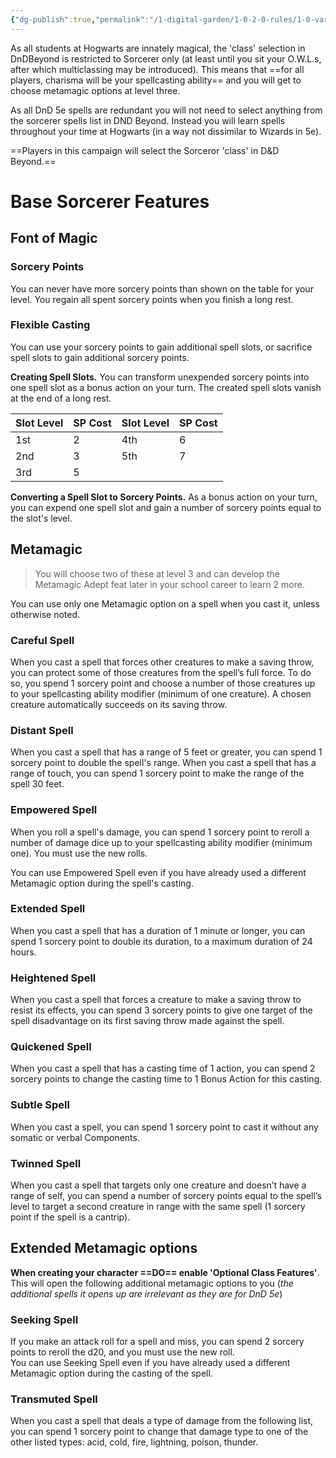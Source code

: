 ```yaml
---
{"dg-publish":true,"permalink":"/1-digital-garden/1-0-2-0-rules/1-0-variant-rules/1-4-predetermined-class-sorcerer/"}
---
```


As all students at Hogwarts are innately magical, the 'class' selection in DnDBeyond is restricted to Sorcerer only (at least until you sit your O.W.L.s, after which multiclassing may be introduced). This means that ==for all players, charisma will be your spellcasting ability== and you will get to choose metamagic options at level three.

As all DnD 5e spells are redundant you will not need to select anything from the sorcerer spells list in DND Beyond. Instead you will learn spells throughout your time at Hogwarts (in a way not dissimilar to Wizards in 5e).

==Players in this campaign will select the Sorceror 'class' in D&D Beyond.==

# Base Sorcerer Features

## Font of Magic

### Sorcery Points

You can never have more sorcery points than shown on the table for your level. You regain all spent sorcery points when you finish a long rest.

### Flexible Casting

You can use your sorcery points to gain additional spell slots, or sacrifice spell slots to gain additional sorcery points.

**Creating Spell Slots.** You can transform unexpended sorcery points into one spell slot as a bonus action on your turn. The created spell slots vanish at the end of a long rest.

| Slot Level | SP Cost | Slot Level | SP Cost |
|------------|---------|------------|---------|
| 1st        | 2       | 4th        | 6       |
| 2nd        | 3       | 5th        | 7       |
| 3rd        | 5       |            |         |

**Converting a Spell Slot to Sorcery Points.** As a bonus action on your turn, you can expend one spell slot and gain a number of sorcery points equal to the slot's level.

## Metamagic
>You will choose two of these at level 3 and can develop the Metamagic Adept feat later in your school career to learn 2 more.

You can use only one Metamagic option on a spell when you cast it, unless otherwise noted.

### Careful Spell

When you cast a spell that forces other creatures to make a saving throw, you can protect some of those creatures from the spell’s full force. To do so, you spend 1 sorcery point and choose a number of those creatures up to your spellcasting ability modifier (minimum of one creature). A chosen creature automatically succeeds on its saving throw.

### Distant Spell

When you cast a spell that has a range of 5 feet or greater, you can spend 1 sorcery point to double the spell's range. When you cast a spell that has a range of touch, you can spend 1 sorcery point to make the range of the spell 30 feet.

### Empowered Spell

When you roll a spell's damage, you can spend 1 sorcery point to reroll a number of damage dice up to your spellcasting ability modifier (minimum one). You must use the new rolls.

You can use Empowered Spell even if you have already used a different Metamagic option during the spell's casting.

### Extended Spell

When you cast a spell that has a duration of 1 minute or longer, you can spend 1 sorcery point to double its duration, to a maximum duration of 24 hours.

### Heightened Spell

When you cast a spell that forces a creature to make a saving throw to resist its effects, you can spend 3 sorcery points to give one target of the spell disadvantage on its first saving throw made against the spell.

### Quickened Spell

When you cast a spell that has a casting time of 1 action, you can spend 2 sorcery points to change the casting time to 1 Bonus Action for this casting.

### Subtle Spell

When you cast a spell, you can spend 1 sorcery point to cast it without any somatic or verbal Components.

### Twinned Spell

When you cast a spell that targets only one creature and doesn’t have a range of self, you can spend a number of sorcery points equal to the spell’s level to target a second creature in range with the same spell (1 sorcery point if the spell is a cantrip).

## Extended Metamagic options

**When creating your character ==DO== enable 'Optional Class Features'**. This will open the following additional metamagic options to you (*the additional spells it opens up are irrelevant as they are for DnD 5e*)

### Seeking Spell  
If you make an attack roll for a spell and miss, you can spend 2 sorcery points to reroll the d20, and you must use the new roll.  
You can use Seeking Spell even if you have already used a different Metamagic option during the casting of the spell.

### Transmuted Spell  
When you cast a spell that deals a type of damage from the following list, you can spend 1 sorcery point to change that damage type to one of the other listed types: acid, cold, fire, lightning, poison, thunder.
